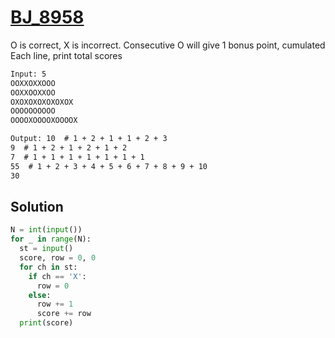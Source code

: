 # [BJ_8958](https://acmicpc.net/problem/8958)

O is correct, X is incorrect. Consecutive O will give 1 bonus point, cumulated
Each line, print total scores

```txt
Input: 5
OOXXOXXOOO
OOXXOOXXOO
OXOXOXOXOXOXOX
OOOOOOOOOO
OOOOXOOOOXOOOOX

Output: 10  # 1 + 2 + 1 + 1 + 2 + 3
9  # 1 + 2 + 1 + 2 + 1 + 2
7  # 1 + 1 + 1 + 1 + 1 + 1 + 1
55  # 1 + 2 + 3 + 4 + 5 + 6 + 7 + 8 + 9 + 10
30
```

## Solution

```py
N = int(input())
for _ in range(N):
  st = input()
  score, row = 0, 0
  for ch in st:
    if ch == 'X':
      row = 0
    else:
      row += 1
      score += row
  print(score)
```
